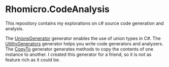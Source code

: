 # Rhomicro.CodeAnalysis

This repository contains my explorations on c# source code generation and analysis.

The [UnionsGenerator](UnionsGenerator) generator enables the use of union types in C#.
The [UtilityGenerators](UtilityGenerators) generator helps you write code generators and analyzers.
The [CopyTo](CopyTo) generator generates methods to copy the contents of one instance to another. I created this generator for a friend, so it is not as feature rich as it could be.
